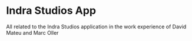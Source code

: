 # Indra Studios App

All related to the Indra Studios application in the work experience of David Mateu and Marc Oller

